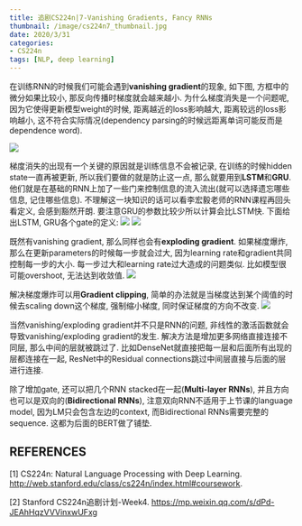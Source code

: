 ```yaml
---
title: 追剧CS224n|7-Vanishing Gradients, Fancy RNNs
thumbnail: /image/cs224n7_thumbnail.jpg
date: 2020/3/31
categories: 
- CS224n
tags: [NLP, deep learning]
---
```


在训练RNN的时候我们可能会遇到**vanishing gradient**的现象, 如下图, 方框中的微分如果比较小, 那反向传播时梯度就会越来越小. 为什么梯度消失是一个问题呢, 因为它使得更新模型weight的时候, 距离越近的loss影响越大, 距离较远的loss影响越小, 这不符合实际情况(dependency parsing的时候远距离单词可能反而是dependence word). 
<!-- more -->
![](/image/cs224n7_1.png)

梯度消失的出现有一个关键的原因就是训练信息不会被记录, 在训练的时候hidden state一直再被更新, 所以我们要做的就是防止这一点, 那么就要用到**LSTM**和**GRU**. 他们就是在基础的RNN上加了一些门来控制信息的流入流出(就可以选择遗忘哪些信息, 记住哪些信息). 不理解这一块知识的话可以看李宏毅老师的RNN课程再回头看定义, 会感到豁然开朗. 要注意GRU的参数比较少所以计算会比LSTM快. 下面给出LSTM, GRU各个gate的定义:
![](/image/cs224n7_2.png)
![](/image/cs224n7_3.png)

既然有vanishing gradient, 那么同样也会有**exploding gradient**. 如果梯度爆炸, 那么在更新parameters的时候每一步就会过大, 因为learning rate和gradient共同控制每一步的大小. 每一步过大和learning rate过大造成的问题类似. 比如模型很可能overshoot, 无法达到收敛值.
![](/image/cs224n7_4.png)

解决梯度爆炸可以用**Gradient clipping**, 简单的办法就是当梯度达到某个阈值的时候去scaling down这个梯度, 强制缩小梯度, 同时保证梯度的方向不改变.
![](/image/cs224n7_5.png)

当然vanishing/exploding gradient并不只是RNN的问题, 非线性的激活函数就会导致vanishing/exploding gradient的发生. 解决方法是增加更多网络直接连接不同层, 那么中间的层就被跳过了. 比如DenseNet就直接把每一层和后面所有出现的层都连接在一起, ResNet中的Residual connections跳过中间层直接与后面的层进行连接.

除了增加gate, 还可以把几个RNN stacked在一起(**Multi-layer RNNs**), 并且方向也可以是双向的(**Bidirectional RNNs**), 注意双向RNN不适用于上节课的language model, 因为LM只会包含左边的context, 而Bidirectional RNNs需要完整的sequence. 这都为后面的BERT做了铺垫.

## REFERENCES
[1] CS224n: Natural Language Processing with Deep Learning. http://web.stanford.edu/class/cs224n/index.html#coursework.

[2] Stanford CS224n追剧计划-Week4. https://mp.weixin.qq.com/s/dPd-JEAhHqzVVVinxwUFxg